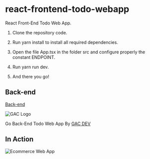 # react-frontend-todo-webapp
React Front-End Todo Web App. 

1. Clone the repository code.

2. Run yarn install to install all required dependencies.

3. Open the file App.tsx in the folder src and configure properly the constant ENDPOINT.

4. Run yarn run dev.

5. And there you go!

## Back-end

[Back-end](https://github.com/affkoul/go-backend-todo-webapp)

![GAC Logo](https://geniusandcourage.com/favicon.ico)

Go Back-End Todo Web App By [GAC DEV](https://geniusandcourage.com)

## In Action

![Ecommerce Web App](https://hlwsdtech.com:8081/images/go-to-do.png)